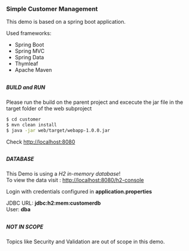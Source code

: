 ### Simple Customer Management

This demo is based on a spring boot application. 

Used frameworks:
* Spring Boot
* Spring MVC
* Spring Data
* Thymleaf
* Apache Maven
##
##### BUILD and RUN
Please run the build on the parent project and excecute the jar file in the target folder of the web subproject 
 
```sh
$ cd customer
$ mvn clean install
$ java -jar web/target/webapp-1.0.0.jar
```

Check
[http://localhost:8080](http://localhost:8080)  
##
##### DATABASE
This Demo is using a *H2 in-memory database*!  
To view the data visit :  [http://localhost:8080/h2-console](http://localhost:8080/h2-console)

Login with credentials configured in **application.properties**

JDBC URL: 
**jdbc:h2:mem:customerdb**  
User: 
**dba**  
##
##### NOT IN SCOPE
Topics like Security and Validation are out of scope in this demo.
